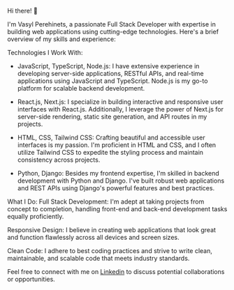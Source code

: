 Hi there! 👋

I'm Vasyl Perehinets, a passionate Full Stack Developer with expertise in building web applications using cutting-edge technologies. Here's a brief overview of my skills and experience:

Technologies I Work With:
- JavaScript, TypeScript, Node.js: I have extensive experience in developing server-side applications, RESTful APIs, and real-time applications using JavaScript and TypeScript. Node.js is my go-to platform for scalable backend development.

- React.js, Next.js: I specialize in building interactive and responsive user interfaces with React.js. Additionally, I leverage the power of Next.js for server-side rendering, static site generation, and API routes in my projects.

- HTML, CSS, Tailwind CSS: Crafting beautiful and accessible user interfaces is my passion. I'm proficient in HTML and CSS, and I often utilize Tailwind CSS to expedite the styling process and maintain consistency across projects.

- Python, Django: Besides my frontend expertise, I'm skilled in backend development with Python and Django. I've built robust web applications and REST APIs using Django's powerful features and best practices.

What I Do:
Full Stack Development: I'm adept at taking projects from concept to completion, handling front-end and back-end development tasks equally proficiently.

Responsive Design: I believe in creating web applications that look great and function flawlessly across all devices and screen sizes.

Clean Code: I adhere to best coding practices and strive to write clean, maintainable, and scalable code that meets industry standards.

Feel free to connect with me on [Linkedin](https://www.linkedin.com/in/vasyl-perehinets-5570191b9/) to discuss potential collaborations or opportunities.

<!-- ![GitHub commit activity](https://img.shields.io/github/commit-activity/y/barserkaua/:repo)


Let's build something amazing together! 🚀

<!--
**barserkaua/barserkaua** is a ✨ _special_ ✨ repository because its `README.md` (this file) appears on your GitHub profile.

Here are some ideas to get you started:

- 🔭 I’m currently working on ...
- 🌱 I’m currently learning ...
- 👯 I’m looking to collaborate on ...
- 🤔 I’m looking for help with ...
- 💬 Ask me about ...
- 📫 How to reach me: ...
- 😄 Pronouns: ...
- ⚡ Fun fact: ...
-->
